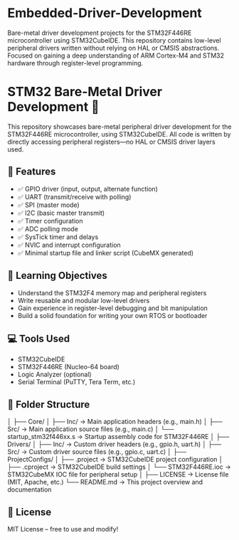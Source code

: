 # Embedded-Driver-Development
Bare-metal driver development projects for the STM32F446RE microcontroller using STM32CubeIDE. This repository contains low-level peripheral drivers written without relying on HAL or CMSIS abstractions. Focused on gaining a deep understanding of ARM Cortex-M4 and STM32 hardware through register-level programming.

# STM32 Bare-Metal Driver Development 🚀

This repository showcases bare-metal peripheral driver development for the STM32F446RE microcontroller, using STM32CubeIDE. All code is written by directly accessing peripheral registers—no HAL or CMSIS driver layers used.

## 🔧 Features

- ✅ GPIO driver (input, output, alternate function)
- ✅ UART (transmit/receive with polling)
- ✅ SPI (master mode)
- ✅ I2C (basic master transmit)
- ✅ Timer configuration
- ✅ ADC polling mode
- ✅ SysTick timer and delays
- ✅ NVIC and interrupt configuration
- ✅ Minimal startup file and linker script (CubeMX generated)

## 🧠 Learning Objectives

- Understand the STM32F4 memory map and peripheral registers
- Write reusable and modular low-level drivers
- Gain experience in register-level debugging and bit manipulation
- Build a solid foundation for writing your own RTOS or bootloader

## 💻 Tools Used

- STM32CubeIDE
- STM32F446RE (Nucleo-64 board)
- Logic Analyzer (optional)
- Serial Terminal (PuTTY, Tera Term, etc.)

## 📁 Folder Structure
│
├── Core/
│   ├── Inc/                   → Main application headers (e.g., main.h)
│   ├── Src/                   → Main application source files (e.g., main.c)
│   └── startup_stm32f446xx.s → Startup assembly code for STM32F446RE
│
├── Drivers/
│   ├── Inc/                   → Custom driver headers (e.g., gpio.h, uart.h)
│   ├── Src/                   → Custom driver source files (e.g., gpio.c, uart.c)
│
├── ProjectConfigs/
│   ├── .project               → STM32CubeIDE project configuration
│   ├── .cproject              → STM32CubeIDE build settings
│   └── STM32F446RE.ioc        → STM32CubeMX IOC file for peripheral setup
│
├── LICENSE                   → License file (MIT, Apache, etc.)
└── README.md                 → This project overview and documentation

## 📜 License

MIT License – free to use and modify!


